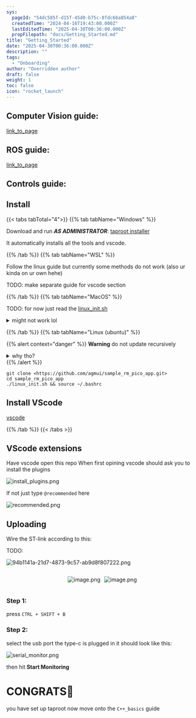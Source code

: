 ```yaml
---
sys:
  pageId: "54dc585f-d15f-45d0-b75c-8fdc66a854a8"
  createdTime: "2024-04-16T19:43:00.000Z"
  lastEditedTime: "2025-04-30T00:36:00.000Z"
  propFilepath: "docs/Getting_Started.md"
title: "Getting_Started"
date: "2025-04-30T00:36:00.000Z"
description: ""
tags:
  - "Onboarding"
author: "Overridden author"
draft: false
weight: 1
toc: false
icon: "rocket_launch"
---
```


## Computer Vision guide:

[link_to_page](86d45bc0-388b-4d26-8848-44f255f73d0e)

## ROS guide:

[link_to_page](3c76c1de-ec8f-46d6-8b0a-294005edc2d5)

## Controls guide:

## Install

{{< tabs tabTotal="4">}}
{{% tab tabName="Windows" %}}

Download and run _**AS ADMINISTRATOR**_: [taproot installer](https://github.com/Thornbots/TeachingFreshies/releases/tag/1.0)

It automatically installs all the tools and vscode.

{{% /tab %}}
{{% tab tabName="WSL" %}}

Follow the linux guide but currently some methods do not work (also ur kinda on ur own hehe)

TODO: make separate guide for vscode section

{{% /tab %}}
{{% tab tabName="MacOS" %}}

TODO: for now just read the [linux_init.sh](https://github.com/agmui/sample_rm_pico_app/blob/main/linux_init.sh)

<details>
<summary>might not work lol</summary>

`brew install libusb pkg-config`

Next install: [vscode](https://code.visualstudio.com/Download)

</details>

{{% /tab %}}
{{% tab tabName="Linux (ubuntu)" %}}

{{% alert context="danger" %}}
**Warning** do not update recursively
<details>
<summary>why tho?</summary>
There are some submodules that may go on for a while (like tinyusb) and I highly
recommend you don't need to get them.
If you want to see what submodules I update just look in `linux_init.sh`
</details>
{{% /alert %}}

```shell
git clone <https://github.com/agmui/sample_rm_pico_app.git>
cd sample_rm_pico_app
./linux_init.sh && source ~/.bashrc
```

## Install VScode

[vscode](https://code.visualstudio.com/Download)

{{% /tab %}}
{{< /tabs >}}

## VScode extensions

Have vscode open this repo
When first opining vscode should ask you to install the plugins

![install_plugins.png](https://prod-files-secure.s3.us-west-2.amazonaws.com/d518164a-d88e-44d1-a4ee-3adb3bd8bce0/89bd30f0-1825-4e77-867b-0a41ce370880/install_plugins.png?X-Amz-Algorithm=AWS4-HMAC-SHA256&X-Amz-Content-Sha256=UNSIGNED-PAYLOAD&X-Amz-Credential=ASIAZI2LB4663CM3IRTZ%2F20250624%2Fus-west-2%2Fs3%2Faws4_request&X-Amz-Date=20250624T200946Z&X-Amz-Expires=3600&X-Amz-Security-Token=IQoJb3JpZ2luX2VjEDoaCXVzLXdlc3QtMiJHMEUCIQCCklEVO4rB7j1evQj2XIJ%2Fcus8jzUW2p%2FX3KBD3mbPzQIge9asPEkaRruQyEde67AnFwvPjjVRVmT46Y7BTxhtY7gq%2FwMIMxAAGgw2Mzc0MjMxODM4MDUiDFTJn9XPLrBWc%2BUHGircA%2BiFdI38PZ9%2FZfgx4JkFtqOv7pdJvaszaa%2F40te5hdxOgyFzQt0SHN12jrDq2ofnagesPuaZ2%2BeZzcLT2kbXzfjeGsPnX4LG%2FXSK6yNO4VAXIo1TgXybiQHJXy3XsuLQ7FG7nfSIgHtlYGw7khXVjTgkHuWNOo%2F4iz0d2TItfFnheFea8b7lTuSjzqxWT4VuUfIolE%2FG%2Fhu0DotP299sjK%2F9D%2FCwTGN19dO55hY20t0SchX7FL0TqnvSVm3Q0bWIs7iq0lDYlG3LS1Hso2UI0ewMGjkn%2FPh%2BuqliMW%2FAzDgyLsDbDHEMOQLTz9Nhs7xrnw%2BQ3a4MsCYOPnrMjImMX5bNQrrsGUdEd3e%2F2dGzGmCw93%2B44Rr9FgYzOSCry8bwT3yhetX5GY0ARuACITtSl5FjyPgd0XvllB79S%2F0Sqj8Amn49%2FjKWu2RxLDcR8LB4b%2FBJ7N%2BHZqJGK0N92ea5YcUV2dS4%2BZ9%2FFTnIPIp2zeEKmc6EyOkt7F8Wn7huZ6npeROfRYUEDEs8%2Fxeus6YqDL7muBWeSdHDSuafU3oLmXh3mmFSZ8uMxrtjTW3prSpH%2BObGJD4vGhctYJUZ6xbKU6KJ4sWv3c%2FHXqL4M8%2BnQYiVdWyRTKVoDXUgJzFlMKe%2B68IGOqUBZ%2BSYU48RgyG0aL3RfMP%2Fk9%2FMmhpGpj6zSGhLeZSoGzwyrUKL74di4aqNo86Iv2M6vTSyu5xBiT%2FKHiksJXaw9XQXLsQc1Sdh6z%2BU%2Bzdtavj8Oq55cwpnlZyHt0OR%2Fls55VzOvGDn8Yl6noNAyxcRsIj9ZKdcTKGjcrH3DRxUu6IhgwQAp%2BvAP02ySnjujU5Q%2FiSdbVjWJz61dHBXqYfgSQnzsf2s&X-Amz-Signature=517a94e3d3044996a94337a5ede544b556295d547de75a7160932f581eb14554&X-Amz-SignedHeaders=host&x-amz-checksum-mode=ENABLED&x-id=GetObject)

If not just type `@recommended` here  

![recommended.png](https://prod-files-secure.s3.us-west-2.amazonaws.com/d518164a-d88e-44d1-a4ee-3adb3bd8bce0/61e661e9-5d85-4dfc-be0d-8d2097a5e793/recommended.png?X-Amz-Algorithm=AWS4-HMAC-SHA256&X-Amz-Content-Sha256=UNSIGNED-PAYLOAD&X-Amz-Credential=ASIAZI2LB4663CM3IRTZ%2F20250624%2Fus-west-2%2Fs3%2Faws4_request&X-Amz-Date=20250624T200946Z&X-Amz-Expires=3600&X-Amz-Security-Token=IQoJb3JpZ2luX2VjEDoaCXVzLXdlc3QtMiJHMEUCIQCCklEVO4rB7j1evQj2XIJ%2Fcus8jzUW2p%2FX3KBD3mbPzQIge9asPEkaRruQyEde67AnFwvPjjVRVmT46Y7BTxhtY7gq%2FwMIMxAAGgw2Mzc0MjMxODM4MDUiDFTJn9XPLrBWc%2BUHGircA%2BiFdI38PZ9%2FZfgx4JkFtqOv7pdJvaszaa%2F40te5hdxOgyFzQt0SHN12jrDq2ofnagesPuaZ2%2BeZzcLT2kbXzfjeGsPnX4LG%2FXSK6yNO4VAXIo1TgXybiQHJXy3XsuLQ7FG7nfSIgHtlYGw7khXVjTgkHuWNOo%2F4iz0d2TItfFnheFea8b7lTuSjzqxWT4VuUfIolE%2FG%2Fhu0DotP299sjK%2F9D%2FCwTGN19dO55hY20t0SchX7FL0TqnvSVm3Q0bWIs7iq0lDYlG3LS1Hso2UI0ewMGjkn%2FPh%2BuqliMW%2FAzDgyLsDbDHEMOQLTz9Nhs7xrnw%2BQ3a4MsCYOPnrMjImMX5bNQrrsGUdEd3e%2F2dGzGmCw93%2B44Rr9FgYzOSCry8bwT3yhetX5GY0ARuACITtSl5FjyPgd0XvllB79S%2F0Sqj8Amn49%2FjKWu2RxLDcR8LB4b%2FBJ7N%2BHZqJGK0N92ea5YcUV2dS4%2BZ9%2FFTnIPIp2zeEKmc6EyOkt7F8Wn7huZ6npeROfRYUEDEs8%2Fxeus6YqDL7muBWeSdHDSuafU3oLmXh3mmFSZ8uMxrtjTW3prSpH%2BObGJD4vGhctYJUZ6xbKU6KJ4sWv3c%2FHXqL4M8%2BnQYiVdWyRTKVoDXUgJzFlMKe%2B68IGOqUBZ%2BSYU48RgyG0aL3RfMP%2Fk9%2FMmhpGpj6zSGhLeZSoGzwyrUKL74di4aqNo86Iv2M6vTSyu5xBiT%2FKHiksJXaw9XQXLsQc1Sdh6z%2BU%2Bzdtavj8Oq55cwpnlZyHt0OR%2Fls55VzOvGDn8Yl6noNAyxcRsIj9ZKdcTKGjcrH3DRxUu6IhgwQAp%2BvAP02ySnjujU5Q%2FiSdbVjWJz61dHBXqYfgSQnzsf2s&X-Amz-Signature=8ccbd5c4e80f8f5d31ce0e842318b7b1a040d16fb2e084814d16a0d0766cdcb7&X-Amz-SignedHeaders=host&x-amz-checksum-mode=ENABLED&x-id=GetObject)

## Uploading

Wire the ST-link according to this:

TODO:

![94b1141a-21d7-4873-9c57-ab9d8f807222.png](https://prod-files-secure.s3.us-west-2.amazonaws.com/d518164a-d88e-44d1-a4ee-3adb3bd8bce0/e5fad17d-ab82-4300-9f4c-505ab4b1202c/94b1141a-21d7-4873-9c57-ab9d8f807222.png?X-Amz-Algorithm=AWS4-HMAC-SHA256&X-Amz-Content-Sha256=UNSIGNED-PAYLOAD&X-Amz-Credential=ASIAZI2LB4663CM3IRTZ%2F20250624%2Fus-west-2%2Fs3%2Faws4_request&X-Amz-Date=20250624T200946Z&X-Amz-Expires=3600&X-Amz-Security-Token=IQoJb3JpZ2luX2VjEDoaCXVzLXdlc3QtMiJHMEUCIQCCklEVO4rB7j1evQj2XIJ%2Fcus8jzUW2p%2FX3KBD3mbPzQIge9asPEkaRruQyEde67AnFwvPjjVRVmT46Y7BTxhtY7gq%2FwMIMxAAGgw2Mzc0MjMxODM4MDUiDFTJn9XPLrBWc%2BUHGircA%2BiFdI38PZ9%2FZfgx4JkFtqOv7pdJvaszaa%2F40te5hdxOgyFzQt0SHN12jrDq2ofnagesPuaZ2%2BeZzcLT2kbXzfjeGsPnX4LG%2FXSK6yNO4VAXIo1TgXybiQHJXy3XsuLQ7FG7nfSIgHtlYGw7khXVjTgkHuWNOo%2F4iz0d2TItfFnheFea8b7lTuSjzqxWT4VuUfIolE%2FG%2Fhu0DotP299sjK%2F9D%2FCwTGN19dO55hY20t0SchX7FL0TqnvSVm3Q0bWIs7iq0lDYlG3LS1Hso2UI0ewMGjkn%2FPh%2BuqliMW%2FAzDgyLsDbDHEMOQLTz9Nhs7xrnw%2BQ3a4MsCYOPnrMjImMX5bNQrrsGUdEd3e%2F2dGzGmCw93%2B44Rr9FgYzOSCry8bwT3yhetX5GY0ARuACITtSl5FjyPgd0XvllB79S%2F0Sqj8Amn49%2FjKWu2RxLDcR8LB4b%2FBJ7N%2BHZqJGK0N92ea5YcUV2dS4%2BZ9%2FFTnIPIp2zeEKmc6EyOkt7F8Wn7huZ6npeROfRYUEDEs8%2Fxeus6YqDL7muBWeSdHDSuafU3oLmXh3mmFSZ8uMxrtjTW3prSpH%2BObGJD4vGhctYJUZ6xbKU6KJ4sWv3c%2FHXqL4M8%2BnQYiVdWyRTKVoDXUgJzFlMKe%2B68IGOqUBZ%2BSYU48RgyG0aL3RfMP%2Fk9%2FMmhpGpj6zSGhLeZSoGzwyrUKL74di4aqNo86Iv2M6vTSyu5xBiT%2FKHiksJXaw9XQXLsQc1Sdh6z%2BU%2Bzdtavj8Oq55cwpnlZyHt0OR%2Fls55VzOvGDn8Yl6noNAyxcRsIj9ZKdcTKGjcrH3DRxUu6IhgwQAp%2BvAP02ySnjujU5Q%2FiSdbVjWJz61dHBXqYfgSQnzsf2s&X-Amz-Signature=406a73506cbf8307a4fbe4950e3bfc28c8b8c4eccdb6ff43bd8a1ab685d37aec&X-Amz-SignedHeaders=host&x-amz-checksum-mode=ENABLED&x-id=GetObject)

<div style="display: flex;flex-direction: row; column-gap:10px; max-width: 630px;justify-content: center;">
<div>

![image.png](https://prod-files-secure.s3.us-west-2.amazonaws.com/d518164a-d88e-44d1-a4ee-3adb3bd8bce0/210ecb78-1116-4d7b-b9b7-2292f66fa2c2/image.png?X-Amz-Algorithm=AWS4-HMAC-SHA256&X-Amz-Content-Sha256=UNSIGNED-PAYLOAD&X-Amz-Credential=ASIAZI2LB466R7YJWNHA%2F20250624%2Fus-west-2%2Fs3%2Faws4_request&X-Amz-Date=20250624T200948Z&X-Amz-Expires=3600&X-Amz-Security-Token=IQoJb3JpZ2luX2VjEDoaCXVzLXdlc3QtMiJHMEUCIBo5Z8LEzKr4aZjZIz%2FJkJGe1UZfArZ1e9RlZSDjP1ysAiEA%2FunwG%2BXAlC31%2FyCYex8%2FN2igknaXHMUdk2Ji4zOyjykq%2FwMIMxAAGgw2Mzc0MjMxODM4MDUiDIsIg6BuPltdE456jSrcA09QxHoXljytSXLxTCcU8T9TE4EPGeNZd7Qm9OGpvc7bW475pnezydGpBds%2FL%2FunstR1itrT3zzFcWD%2FjvyLM14Nrah3OIm1JAR5yJUReEQdGekkeD0aKijbEseLDBke92uMguRniCilEJunh9HzGG3ch29TugoTt3FaNcC1CZieHmyBFQxcqKc4zdaLHfyHChQZlKUJkToQKWdW7gLnxKHxFqSLnt%2FvrHESghnh2r7QzwNqrkqh%2FIiSSsKT%2BeuV6x4ktx0dy8AGOKQbNd2z9Xf8NqXsVwbeS2yuV4awnTNC%2FMIG7iXxaFCxGkemFwmL4ugQHhSYADxWRytJF1VseUgmcp%2B8lsH6OwEHtTHCvSM13vMKgONBWPeU55ff9Lf5UBxAvcXLqfd3sqtjJtmMM6TTuk2VWXCcLiSBsOKho6xFyP9hnLw5a33bXKtV4GCnvUX44YJbpAMkuobSnp1OfNPFMXtlxW5GKdSz2I95i0ZcbkjHaHXVfseEXF7DKF0Lsu3XiwGKXexJjTVSSuL8uBMxm3Zb7JwBTiafChK8DsIQqLkGoTZE069zIQfdEAriYnNZfWgbEB7NbyThkrmiNGOZsOz1W6b7d%2F%2Fd7M0Wjw0SHjvh%2BuYOeO68IGvSMM%2B968IGOqUBFlhI6BaU%2Bzlmm0SeLVN9Mr902XhqTnXYt%2BrlUIseGBY4aKh0FqzJ5yGtD5XQ6f4kOvUB38ExMXsslkF9SEMoEe2oPOLGKA0peZOAZisXoZIBHprIljuxFluydwc0jsyh%2B4b04DBIsV6gK3Xf7KsDR%2BNKmrOocCdONr5rLS3ZFDHOBzqmAH%2BkndFzh4ihQPwvx31tEZai26iqjZQEP6LY4Ts0SsLq&X-Amz-Signature=e18476de14e5b6056e75a974e5caf2088c3f30dc0c8233798ff70126586314dc&X-Amz-SignedHeaders=host&x-amz-checksum-mode=ENABLED&x-id=GetObject)

</div>
<div>

![image.png](https://prod-files-secure.s3.us-west-2.amazonaws.com/d518164a-d88e-44d1-a4ee-3adb3bd8bce0/33a0fd0f-8ca6-4a86-8e09-26e95ded1fff/image.png?X-Amz-Algorithm=AWS4-HMAC-SHA256&X-Amz-Content-Sha256=UNSIGNED-PAYLOAD&X-Amz-Credential=ASIAZI2LB46635YITFVO%2F20250624%2Fus-west-2%2Fs3%2Faws4_request&X-Amz-Date=20250624T200949Z&X-Amz-Expires=3600&X-Amz-Security-Token=IQoJb3JpZ2luX2VjEDoaCXVzLXdlc3QtMiJGMEQCIDj7HKyOPL0KLVwFJGZaeCNjXHGrHcr%2FiRHos7veBvouAiAsJkFP4SqqhcK86gxp7OpXSD4ailHWhgdv4NR4U%2FqOyir%2FAwgyEAAaDDYzNzQyMzE4MzgwNSIMiLT84L915bdBGIU0KtwD1R8sy2%2Foe%2FjpGEi1mgkfYMzLu2%2FMT4pllMMoHOXNb7QqalxoSNjL0wpk27%2FGD53OqHwJvu9J65LVFr4YVEo5cSAi4UyYzz6XiyMgQ2orPq2%2BCbWay3zDZFYpC1Y02ASTo61zIgBgXs45dcPQK4rUH%2BiUm6bT2l98MSzd76Rkh5ajMuLJDrj7remclC%2FC9H57rwDX4SlKNOEQMgXMDFu3wM6vLlrBfNkU2Pxyf4G9RAOgT%2BDEZgxOZ6gbKiKCyURdV3cbSXuYWcIhL6EIhfTH2KzA7y3mWoPbvd4YwSal%2Bj946fvPErSApxTIvNtEjAD2XnfSERwOXSOM6LsBWeTLHC%2BIPaJdyGYitGJzLA65De0KOa9dD74sAMp4BhOf1p8bGQ6aJJHPop8S0blab5Hq%2BBh4SIYRZDPc6eV%2FIw3LXxnOb37K9%2Fau3vQUL0YPtQTLB6PTS4z%2BsLv%2BB5DSYU7PFrITJdgI5FqFVxUDgPeNpSSwiVlAvwrwi8uMkBkrPK8Ab%2FUbfx7bOzBpZtjoyVVeBxgPkHg0JeUaTeZXDsHdnVjnfCIbyeqEibgdZ%2Ff136qlcnhfGI16DHtQyIJNHUA5qxK1PAYxV4Y9xggXSNA7DCMU3hiYbtbqWh60Tpwwz73rwgY6pgFmZwSxdyXzLFR9mEmDDns1RfmEzIrxCq0tWylDMVrp8x4kZI4aGQEOAs0P5gYXQOeO0K%2B%2BmdX1Ndf18%2FWOHKZAeeJJ58DCRcEUbGMNkNHPn24HNqDKXod%2FsYAXNMG3Ti0DtRRG8ErKi%2F%2FhpoknQW7WbKuBrd77Jpyiu4%2Bw1wHqTMJyZ0XE9Ty4UyqgbqKeeaPKlHlknvsZDtiVN9TSeiiNynh632Oy&X-Amz-Signature=c2dc0c8eb7eedbafa3117985b82518818238068daf2b9f29a7208ed3d9af930d&X-Amz-SignedHeaders=host&x-amz-checksum-mode=ENABLED&x-id=GetObject)

</div>
</div>

### Step 1:

press `CTRL + SHIFT + B`

### Step 2:

select the usb port the type-c is plugged in it should look like this:

![serial_monitor.png](https://prod-files-secure.s3.us-west-2.amazonaws.com/d518164a-d88e-44d1-a4ee-3adb3bd8bce0/f03f4774-05d4-4393-b6a0-d5efb6d315ab/serial_monitor.png?X-Amz-Algorithm=AWS4-HMAC-SHA256&X-Amz-Content-Sha256=UNSIGNED-PAYLOAD&X-Amz-Credential=ASIAZI2LB4663CM3IRTZ%2F20250624%2Fus-west-2%2Fs3%2Faws4_request&X-Amz-Date=20250624T200946Z&X-Amz-Expires=3600&X-Amz-Security-Token=IQoJb3JpZ2luX2VjEDoaCXVzLXdlc3QtMiJHMEUCIQCCklEVO4rB7j1evQj2XIJ%2Fcus8jzUW2p%2FX3KBD3mbPzQIge9asPEkaRruQyEde67AnFwvPjjVRVmT46Y7BTxhtY7gq%2FwMIMxAAGgw2Mzc0MjMxODM4MDUiDFTJn9XPLrBWc%2BUHGircA%2BiFdI38PZ9%2FZfgx4JkFtqOv7pdJvaszaa%2F40te5hdxOgyFzQt0SHN12jrDq2ofnagesPuaZ2%2BeZzcLT2kbXzfjeGsPnX4LG%2FXSK6yNO4VAXIo1TgXybiQHJXy3XsuLQ7FG7nfSIgHtlYGw7khXVjTgkHuWNOo%2F4iz0d2TItfFnheFea8b7lTuSjzqxWT4VuUfIolE%2FG%2Fhu0DotP299sjK%2F9D%2FCwTGN19dO55hY20t0SchX7FL0TqnvSVm3Q0bWIs7iq0lDYlG3LS1Hso2UI0ewMGjkn%2FPh%2BuqliMW%2FAzDgyLsDbDHEMOQLTz9Nhs7xrnw%2BQ3a4MsCYOPnrMjImMX5bNQrrsGUdEd3e%2F2dGzGmCw93%2B44Rr9FgYzOSCry8bwT3yhetX5GY0ARuACITtSl5FjyPgd0XvllB79S%2F0Sqj8Amn49%2FjKWu2RxLDcR8LB4b%2FBJ7N%2BHZqJGK0N92ea5YcUV2dS4%2BZ9%2FFTnIPIp2zeEKmc6EyOkt7F8Wn7huZ6npeROfRYUEDEs8%2Fxeus6YqDL7muBWeSdHDSuafU3oLmXh3mmFSZ8uMxrtjTW3prSpH%2BObGJD4vGhctYJUZ6xbKU6KJ4sWv3c%2FHXqL4M8%2BnQYiVdWyRTKVoDXUgJzFlMKe%2B68IGOqUBZ%2BSYU48RgyG0aL3RfMP%2Fk9%2FMmhpGpj6zSGhLeZSoGzwyrUKL74di4aqNo86Iv2M6vTSyu5xBiT%2FKHiksJXaw9XQXLsQc1Sdh6z%2BU%2Bzdtavj8Oq55cwpnlZyHt0OR%2Fls55VzOvGDn8Yl6noNAyxcRsIj9ZKdcTKGjcrH3DRxUu6IhgwQAp%2BvAP02ySnjujU5Q%2FiSdbVjWJz61dHBXqYfgSQnzsf2s&X-Amz-Signature=46b9acba75ee9be848b2f572409808ebc463c183453c05276f76a9d31a022164&X-Amz-SignedHeaders=host&x-amz-checksum-mode=ENABLED&x-id=GetObject)

then hit **Start Monitoring**

# CONGRATS🎉

you have set up taproot now move onto the `C++_basics` guide
